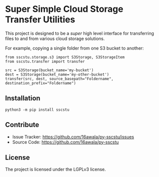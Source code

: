 Super Simple Cloud Storage Transfer Utilities
========

This project is designed to be a *super* high level interface
for transferring files to and from various cloud storage solutions.

For example, copying a single folder from one S3 bucket to another:
```python3
from sscstu.storage.s3 import S3Storage, S3StorageItem
from sscstu.transfer import transfer

src = S3Storage(bucket_name='my-bucket')
dest = S3Storage(bucket_name='my-other-bucket')
transfer(src, dest, source_basepath="Foldername", destination_prefix="Foldername")

```

Installation
------------

    python3 -m pip install sscstu

Contribute
----------

- Issue Tracker: https://github.com/16awala/py-sscstu/issues
- Source Code: https://github.com/16awala/py-sscstu

License
-------

The project is licensed under the LGPLv3 license.